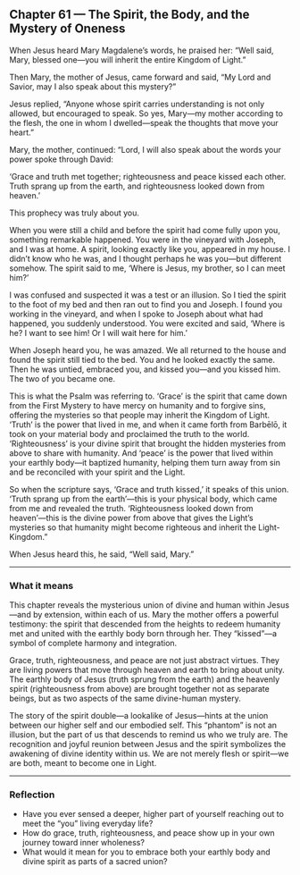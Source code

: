 ## Chapter 61 — The Spirit, the Body, and the Mystery of Oneness

When Jesus heard Mary Magdalene’s words, he praised her: “Well said, Mary, blessed one—you will inherit the entire Kingdom of Light.”

Then Mary, the mother of Jesus, came forward and said, “My Lord and Savior, may I also speak about this mystery?”

Jesus replied, “Anyone whose spirit carries understanding is not only allowed, but encouraged to speak. So yes, Mary—my mother according to the flesh, the one in whom I dwelled—speak the thoughts that move your heart.”

Mary, the mother, continued: “Lord, I will also speak about the words your power spoke through David:

‘Grace and truth met together; righteousness and peace kissed each other. Truth sprang up from the earth, and righteousness looked down from heaven.’

This prophecy was truly about you.

When you were still a child and before the spirit had come fully upon you, something remarkable happened. You were in the vineyard with Joseph, and I was at home. A spirit, looking exactly like you, appeared in my house. I didn’t know who he was, and I thought perhaps he was you—but different somehow. The spirit said to me, ‘Where is Jesus, my brother, so I can meet him?’

I was confused and suspected it was a test or an illusion. So I tied the spirit to the foot of my bed and then ran out to find you and Joseph. I found you working in the vineyard, and when I spoke to Joseph about what had happened, you suddenly understood. You were excited and said, ‘Where is he? I want to see him! Or I will wait here for him.’

When Joseph heard you, he was amazed. We all returned to the house and found the spirit still tied to the bed. You and he looked exactly the same. Then he was untied, embraced you, and kissed you—and you kissed him. The two of you became one.

This is what the Psalm was referring to. ‘Grace’ is the spirit that came down from the First Mystery to have mercy on humanity and to forgive sins, offering the mysteries so that people may inherit the Kingdom of Light. ‘Truth’ is the power that lived in me, and when it came forth from Barbēlō, it took on your material body and proclaimed the truth to the world. ‘Righteousness’ is your divine spirit that brought the hidden mysteries from above to share with humanity. And ‘peace’ is the power that lived within your earthly body—it baptized humanity, helping them turn away from sin and be reconciled with your spirit and the Light.

So when the scripture says, ‘Grace and truth kissed,’ it speaks of this union. ‘Truth sprang up from the earth’—this is your physical body, which came from me and revealed the truth. ‘Righteousness looked down from heaven’—this is the divine power from above that gives the Light’s mysteries so that humanity might become righteous and inherit the Light-Kingdom.”

When Jesus heard this, he said, “Well said, Mary.”

---

### What it means

This chapter reveals the mysterious union of divine and human within Jesus—and by extension, within each of us. Mary the mother offers a powerful testimony: the spirit that descended from the heights to redeem humanity met and united with the earthly body born through her. They “kissed”—a symbol of complete harmony and integration. 

Grace, truth, righteousness, and peace are not just abstract virtues. They are living powers that move through heaven and earth to bring about unity. The earthly body of Jesus (truth sprung from the earth) and the heavenly spirit (righteousness from above) are brought together not as separate beings, but as two aspects of the same divine-human mystery.

The story of the spirit double—a lookalike of Jesus—hints at the union between our higher self and our embodied self. This “phantom” is not an illusion, but the part of us that descends to remind us who we truly are. The recognition and joyful reunion between Jesus and the spirit symbolizes the awakening of divine identity within us. We are not merely flesh or spirit—we are both, meant to become one in Light.

---

### Reflection

* Have you ever sensed a deeper, higher part of yourself reaching out to meet the “you” living everyday life?
* How do grace, truth, righteousness, and peace show up in your own journey toward inner wholeness?
* What would it mean for you to embrace both your earthly body and divine spirit as parts of a sacred union?
